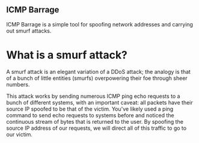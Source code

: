 ## ICMP Barrage
ICMP Barrage is a simple tool for spoofing network addresses and carrying out smurf attacks.

# What is a smurf attack?
A smurf attack is an elegant variation of a DDoS attack; the analogy is that of a bunch of little entities (smurfs) overpowering their foe through sheer numbers.

This attack works by sending numerous ICMP ping echo requests to a bunch of different systems, with an important caveat: all packets have their source IP spoofed to be that of the victim. You've likely used a ping command to send echo requests to systems before and noticed the continuous stream of bytes that is returned to the user. By spoofing the source IP address of our requests, we will direct all of this traffic to go to our victim.
